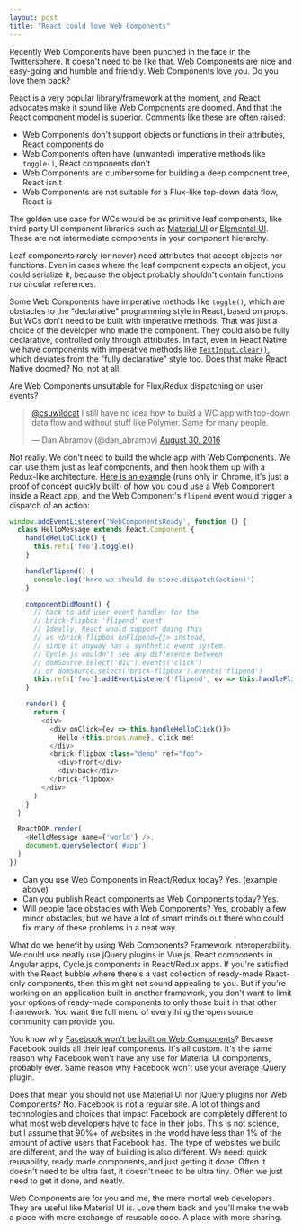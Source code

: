 ```yaml
---
layout: post
title: "React could love Web Components"
---
```


Recently Web Components have been punched in the face in the Twittersphere. It doesn't need to be like that. Web Components are nice and easy-going and humble and friendly. Web Components love you. Do you love them back?

React is a very popular library/framework at the moment, and React advocates make it sound like Web Components are doomed. And that the React component model is superior. Comments like these are often raised:

- Web Components don't support objects or functions in their attributes, React components do
- Web Components often have (unwanted) imperative methods like `toggle()`, React components don't
- Web Components are cumbersome for building a deep component tree, React isn't
- Web Components are not suitable for a Flux-like top-down data flow, React is

The golden use case for WCs would be as primitive leaf components, like third party UI component libraries such as [Material UI](http://www.material-ui.com/) or [Elemental UI](http://www.elemental-ui.com/). These are not intermediate components in your component hierarchy.

Leaf components rarely (or never) need attributes that accept objects nor functions. Even in cases where the leaf component expects an object, you could serialize it, because the object probably shouldn't contain functions nor circular references.

Some Web Components have imperative methods like `toggle()`, which are obstacles to the "declarative" programming style in React, based on props. But WCs don't need to be built with imperative methods. That was just a choice of the developer who made the component. They could also be fully declarative, controlled only through attributes. In fact, even in React Native we have components with imperative methods like [`TextInput.clear()`](https://facebook.github.io/react-native/docs/textinput.html), which deviates from the "fully declarative" style too. Does that make React Native doomed? No, not at all.

Are Web Components unsuitable for Flux/Redux dispatching on user events?

<blockquote class="twitter-tweet" data-conversation="none" data-lang="en"><p lang="en" dir="ltr"><a href="https://twitter.com/csuwildcat">@csuwildcat</a> I still have no idea how to build a WC app with top-down data flow and without stuff like Polymer. Same for many people.</p>&mdash; Dan Abramov (@dan_abramov) <a href="https://twitter.com/dan_abramov/status/770642705298972673">August 30, 2016</a></blockquote>
<script async src="//platform.twitter.com/widgets.js" charset="utf-8"></script>

Not really. We don't need to build the whole app with Web Components. We can use them just as leaf components, and then hook them up with a Redux-like architecture. [Here is an example](http://jsbin.com/qilesihaca/edit?js,output) (runs only in Chrome, it's just a proof of concept quickly built) of how you could use a Web Component inside a React app, and the Web Component's `flipend` event would trigger a dispatch of an action:

```js
window.addEventListener('WebComponentsReady', function () {
  class HelloMessage extends React.Component {
    handleHelloClick() {
      this.refs['foo'].toggle()
    }

    handleFlipend() {
      console.log('here we should do store.dispatch(action)')
    }

    componentDidMount() {
      // hack to add user event handler for the
      // brick-flipbox 'flipend' event
      // Ideally, React would support doing this
      // as <brick-flipbox onFlipend={}> instead,
      // since it anyway has a synthetic event system.
      // Cycle.js wouldn't see any difference between
      // domSource.select('div').events('click')
      // or domSource.select('brick-flipbox').events('flipend')
      this.refs['foo'].addEventListener('flipend', ev => this.handleFlipend())
    }

    render() {
      return (
        <div>
          <div onClick={ev => this.handleHelloClick()}>
            Hello {this.props.name}, click me!
          </div>
          <brick-flipbox class="demo" ref="foo">
            <div>front</div>
            <div>back</div>
          </brick-flipbox>
        </div>
      )
    }
  }

  ReactDOM.render(
    <HelloMessage name={'world'} />,
    document.querySelector('#app')
  )
})
```

- Can you use Web Components in React/Redux today? Yes. (example above)
- Can you publish React components as Web Components today? [Yes](https://github.com/PixelsCommander/ReactiveElements).
- Will people face obstacles with Web Components? Yes, probably a few minor obstacles, but we have a lot of smart minds out there who could fix many of these problems in a neat way.

What do we benefit by using Web Components? Framework interoperability. We could use neatly use jQuery plugins in Vue.js, React components in Angular apps, Cycle.js components in React/Redux apps. If you're satisfied with the React bubble where there's a vast collection of ready-made React-only components, then this might not sound appealing to you. But if you're working on an application built in another framework, you don't want to limit your options of ready-made components to only those built in that other framework. You want the full menu of everything the open source community can provide you.

You know why [Facebook won't be built on Web Components](https://github.com/facebook/react/issues/5052#issuecomment-145594782)? Because Facebook builds all their leaf components. It's all custom. It's the same reason why Facebook won't have any use for Material UI components, probably ever. Same reason why Facebook won't use your average jQuery plugin.

Does that mean you should not use Material UI nor jQuery plugins nor Web Components? No. Facebook is not a regular site. A lot of things and technologies and choices that impact Facebook are completely different to what most web developers have to face in their jobs. This is not science, but I assume that 90%+ of websites in the world have less than 1% of the amount of active users that Facebook has. The type of websites we build are different, and the way of building is also different. We need: quick reusability, ready made components, and just getting it done. Often it doesn't need to be ultra fast, it doesn't need to be ultra tiny. Often we just need to get it done, and neatly.

Web Components are for you and me, the mere mortal web developers. They are useful like Material UI is. Love them back and you'll make the web a place with more exchange of reusable code. A place with more sharing.
